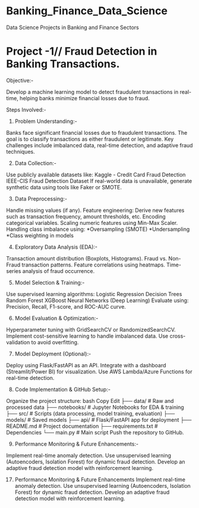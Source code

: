 # Banking_Finance_Data_Science
Data Science Projects in Banking and Finance Sectors


# Project -1// Fraud Detection in Banking Transactions.

Objective:-

Develop a machine learning model to detect fraudulent transactions in real-time, helping banks minimize financial losses due to fraud.

Steps Involved:-

1. Problem Understanding:-

Banks face significant financial losses due to fraudulent transactions.
The goal is to classify transactions as either fraudulent or legitimate.
Key challenges include imbalanced data, real-time detection, and adaptive fraud techniques.


2. Data Collection:-
   
Use publicly available datasets like:
Kaggle - Credit Card Fraud Detection
IEEE-CIS Fraud Detection Dataset
If real-world data is unavailable, generate synthetic data using tools like Faker or SMOTE.


3. Data Preprocessing:-
   
Handle missing values (if any).
Feature engineering:
Derive new features such as transaction frequency, amount thresholds, etc.
Encoding categorical variables.
Scaling numeric features using Min-Max Scaler.
Handling class imbalance using:
  *Oversampling (SMOTE)
  *Undersampling
  *Class weighting in models

   
4. Exploratory Data Analysis (EDA):-

Transaction amount distribution (Boxplots, Histograms).
Fraud vs. Non-Fraud transaction patterns.
Feature correlations using heatmaps.
Time-series analysis of fraud occurrence.


5. Model Selection & Training:-
   
Use supervised learning algorithms:
Logistic Regression
Decision Trees
Random Forest
XGBoost
Neural Networks (Deep Learning)
Evaluate using:
Precision, Recall, F1-score, and ROC-AUC curve.


6. Model Evaluation & Optimization:-
    
Hyperparameter tuning with GridSearchCV or RandomizedSearchCV.
Implement cost-sensitive learning to handle imbalanced data.
Use cross-validation to avoid overfitting.


7. Model Deployment (Optional):-

Deploy using Flask/FastAPI as an API.
Integrate with a dashboard (Streamlit/Power BI) for visualization.
Use AWS Lambda/Azure Functions for real-time detection.


8. Code Implementation & GitHub Setup:-

Organize the project structure:
bash
Copy
Edit
├── data/                # Raw and processed data
├── notebooks/           # Jupyter Notebooks for EDA & training
├── src/                 # Scripts (data processing, model training, evaluation)
├── models/              # Saved models
├── api/                 # Flask/FastAPI app for deployment
├── README.md            # Project documentation
├── requirements.txt     # Dependencies
└── main.py              # Main script
Push the repository to GitHub.


9. Performance Monitoring & Future Enhancements:-

Implement real-time anomaly detection.
Use unsupervised learning (Autoencoders, Isolation Forest) for dynamic fraud detection.
Develop an adaptive fraud detection model with reinforcement learning.


17. Performance Monitoring & Future Enhancements
Implement real-time anomaly detection.
Use unsupervised learning (Autoencoders, Isolation Forest) for dynamic fraud detection.
Develop an adaptive fraud detection model with reinforcement learning.
